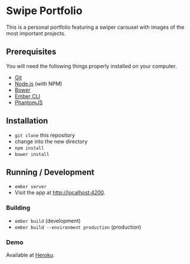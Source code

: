 # Swipe Portfolio

This is a personal portfolio featuring a swiper carousel with images of the most important projects.

## Prerequisites

You will need the following things properly installed on your computer.

* [Git](http://git-scm.com/)
* [Node.js](http://nodejs.org/) (with NPM)
* [Bower](http://bower.io/)
* [Ember CLI](http://www.ember-cli.com/)
* [PhantomJS](http://phantomjs.org/)

## Installation

* `git clone` this repository
* change into the new directory
* `npm install`
* `bower install`

## Running / Development

* `ember server`
* Visit the app at [http://localhost:4200](http://localhost:4200).

### Building

* `ember build` (development)
* `ember build --environment production` (production)

### Demo

Available at [Heroku](http://jeffruder.herokuapp.com).
